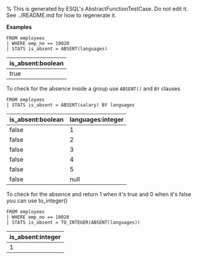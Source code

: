 % This is generated by ESQL's AbstractFunctionTestCase. Do not edit it. See ../README.md for how to regenerate it.

**Examples**

```esql
FROM employees
| WHERE emp_no == 10020
| STATS is_absent = ABSENT(languages)
```

| is_absent:boolean |
| --- |
| true |

To check for the absence inside a group use `ABSENT()` and `BY` clauses

```esql
FROM employees
| STATS is_absent = ABSENT(salary) BY languages
```

| is_absent:boolean | languages:integer |
| --- | --- |
| false | 1 |
| false | 2 |
| false | 3 |
| false | 4 |
| false | 5 |
| false | null |

To check for the absence and return 1 when it's true and 0 when it's false you can use to_integer()

```esql
FROM employees
| WHERE emp_no == 10020
| STATS is_absent = TO_INTEGER(ABSENT(languages))
```

| is_absent:integer |
| --- |
| 1 |


